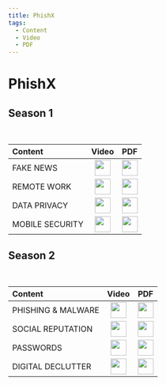 ```yaml
---
title: PhishX
tags:
  - Content
  - Video
  - PDF
---
```

# PhishX

## Season 1
<br>

| Content | Video | PDF |
| :--- | :---: | :---: |
| FAKE NEWS | <a href="https://cdn.phishx.io/videos/PhishX-Fake_News-1080p-en.mp4" target="_blanc"><img src="https://cdn.phishx.io/icons/file-video-duotone.svg" style="height:32px!important;width:32px!important;" width="32px" height="32px" /></a> | <a href="https://cdn.phishx.io/docs/PhishX-Fake_News-en.pdf" target="_blanc"><img src="https://cdn.phishx.io/icons/file-pdf-duotone.svg" style="height:32px!important;width:32px!important;" width="32px" height="32px" /></a> |
| REMOTE WORK | <a href="https://cdn.phishx.io/videos/PhishX-Remote_Work-1080p-en.mp4" target="_blanc"><img src="https://cdn.phishx.io/icons/file-video-duotone.svg" style="height:32px!important;width:32px!important;" width="32px" height="32px" /></a> | <a href="https://cdn.phishx.io/docs/PhishX-Remote_Work-en.pdf" target="_blanc"><img src="https://cdn.phishx.io/icons/file-pdf-duotone.svg" style="height:32px!important;width:32px!important;" width="32px" height="32px" /></a> |
| DATA PRIVACY | <a href="https://cdn.phishx.io/videos/PhishX-Data_Privacy-1080p-en.mp4" target="_blanc"><img src="https://cdn.phishx.io/icons/file-video-duotone.svg" style="height:32px!important;width:32px!important;" width="32px" height="32px" /></a> | <a href="https://cdn.phishx.io/docs/PhishX-Data_Privacy-en.pdf" target="_blanc"><img src="https://cdn.phishx.io/icons/file-pdf-duotone.svg" style="height:32px!important;width:32px!important;" width="32px" height="32px" /></a> |
| MOBILE SECURITY | <a href="https://cdn.phishx.io/videos/PhishX-Mobile_Security-1080p-en.mp4" target="_blanc"><img src="https://cdn.phishx.io/icons/file-video-duotone.svg" style="height:32px!important;width:32px!important;" width="32px" height="32px" /></a> | <a href="https://cdn.phishx.io/docs/PhishX-Mobile_Security-en.pdf" target="_blanc"><img src="https://cdn.phishx.io/icons/file-pdf-duotone.svg" style="height:32px!important;width:32px!important;" width="32px" height="32px" /></a> |

## Season 2
<br>

| Content | Video | PDF |
| :--- | :---: | :---: |
| PHISHING & MALWARE | <a href="https://cdn.phishx.io/videos/PhishX-Phishing-1080p-en.mp4" target="_blanc"><img src="https://cdn.phishx.io/icons/file-video-duotone.svg" style="height:32px!important;width:32px!important;" width="32px" height="32px" /></a> | <a href="https://cdn.phishx.io/docs/PhishX-Phishing-en.pdf" target="_blanc"><img src="https://cdn.phishx.io/icons/file-pdf-duotone.svg" style="height:32px!important;width:32px!important;" width="32px" height="32px" /></a> |
| SOCIAL REPUTATION | <a href="https://cdn.phishx.io/videos/PhishX-Social_Reputation-1080p-en.mp4" target="_blanc"><img src="https://cdn.phishx.io/icons/file-video-duotone.svg" style="height:32px!important;width:32px!important;" width="32px" height="32px" /></a> | <a href="https://cdn.phishx.io/docs/PhishX-Social_Reputation-en.pdf" target="_blanc"><img src="https://cdn.phishx.io/icons/file-pdf-duotone.svg" style="height:32px!important;width:32px!important;" width="32px" height="32px" /></a> |
| PASSWORDS | <a href="https://cdn.phishx.io/videos/PhishX-Passwords-1080p-en.mp4" target="_blanc"><img src="https://cdn.phishx.io/icons/file-video-duotone.svg" style="height:32px!important;width:32px!important;" width="32px" height="32px" /></a> | <a href="https://cdn.phishx.io/docs/PhishX-Passwords-en.pdf" target="_blanc"><img src="https://cdn.phishx.io/icons/file-pdf-duotone.svg" style="height:32px!important;width:32px!important;" width="32px" height="32px" /></a> |
| DIGITAL DECLUTTER | <a href="https://cdn.phishx.io/videos/PhishX-Digital_Declutter-1080p-en.mp4" target="_blanc"><img src="https://cdn.phishx.io/icons/file-video-duotone.svg" style="height:32px!important;width:32px!important;" width="32px" height="32px" /></a> | <a href="https://cdn.phishx.io/docs/PhishX-Digital_Declutter-en.pdf" target="_blanc"><img src="https://cdn.phishx.io/icons/file-pdf-duotone.svg" style="height:32px!important;width:32px!important;" width="32px" height="32px" /></a> |